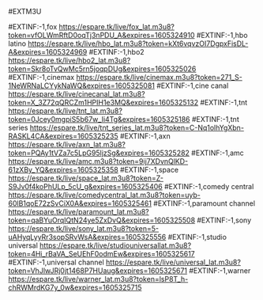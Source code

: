
#EXTM3U

#EXTINF:-1,fox
https://espare.tk/live/fox_lat.m3u8?token=vfOLWmRftD0oqTj3nPDU_A&expires=1605324910
#EXTINF:-1,hbo latino
https://espare.tk/live/hbo_lat.m3u8?token=kXt6vqvzOI7DgpxFisDL-A&expires=1605324969
#EXTINF:-1,hbo2
https://espare.tk/live/hbo2_lat.m3u8?token=Skr8oTvQwMc5rn5joqpDUg&expires=1605325026
#EXTINF:-1,cinemax
https://espare.tk/live/cinemax.m3u8?token=271_S-1NeWRNaLCYykNaWQ&expires=1605325081
#EXTINF:-1,cine canal
https://espare.tk/live/cinecanal_lat.m3u8?token=X_3Z72qQRCZm1HPIH1e3MQ&expires=1605325132
#EXTINF:-1,tnt 
https://espare.tk/live/tnt_lat.m3u8?token=0Jcey0mgpiS5b67w_Ii4Tg&expires=1605325186
#EXTINF:-1,tnt series
https://espare.tk/live/tnt_series_lat.m3u8?token=C-Nq1olhYgXbn-RASKL4CA&expires=1605325235
#EXTINF:-1,axn
https://espare.tk/live/axn_lat.m3u8?token=PQAy1tVZa7c5LpG95ljzSg&expires=1605325282
#EXTINF:-1,amc
https://espare.tk/live/amc.m3u8?token=9ij7XDvnQlKD-61zXBy_YQ&expires=1605325358
#EXTINF:-1,space
https://espare.tk/live/space_lat.m3u8?token=Z-S9Jv0f4koPhULp_5cU_g&expires=1605325406
#EXTINF:-1,comedy central
https://espare.tk/live/comedycentral_lat.m3u8?token=uyb-60lB1qoE72zSvCiX0A&expires=1605325461
#EXTINF:-1,paramount channel
https://espare.tk/live/paramount_lat.m3u8?token=qaBYuOrqIQtN24ye5ZxDvQ&expires=1605325508
#EXTINF:-1,sony
https://espare.tk/live/sony_lat.m3u8?token=5-uAHyqLyyRr3sopSRvWsA&expires=1605325556
#EXTINF:-1,studio universal
https://espare.tk/live/studiouniversallat.m3u8?token=4Hi_rBaVA_SeUEhF0odmEw&expires=1605325617
#EXTINF:-1,universal channel
https://espare.tk/live/universal_lat.m3u8?token=VhJlwJRj0jt1468P7HUaug&expires=1605325671
#EXTINF:-1,warner 
https://espare.tk/live/warner_lat.m3u8?token=lsP8T_h-chRWMrdKG7y_0w&expires=1605325715



